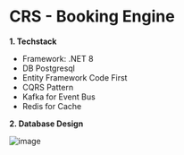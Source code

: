 # CRS - Booking Engine

**1. Techstack**

- Framework: .NET 8
- DB Postgresql
- Entity Framework Code First
- CQRS Pattern
- Kafka for Event Bus
- Redis for Cache
  
**2. Database Design**
  
![image](https://github.com/user-attachments/assets/be6ada77-6e61-4f74-adc0-63103fd8419e)

